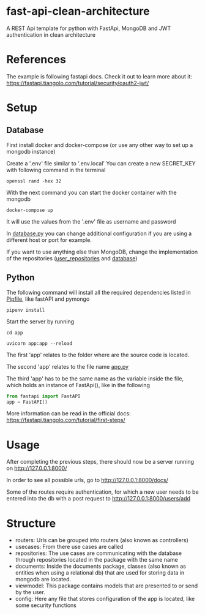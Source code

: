 # fast-api-clean-architecture
A REST Api template for python with FastApi, MongoDB and JWT authentication in clean architecture


# References

The example is following fastapi docs. Check it out to learn more about it: https://fastapi.tiangolo.com/tutorial/security/oauth2-jwt/


# Setup

## Database
First install docker and docker-compose (or use any other way to set up a mongodb instance)

Create a '.env' file similar to '.env.local'
You can create a new SECRET_KEY with following command in the terminal
```shell
openssl rand -hex 32
```

With the next command you can start the docker container with the mongodb
```shell
docker-compose up
```
It will use the values from the '.env' file as username and password

In [database.py](app/repositories/database.py) you can change additional configuration if you are using a different host or port for example.

If you want to use anything else than MongoDB, change the implementation of the repositories ([user_repositories](app/repositories/user_repository.py) and [database](app/repositories/database.py))


## Python

The following command will install all the required dependencies listed in [Pipfile](Pipfile), like fastAPI and pymongo
```shell
pipenv install
```

Start the server by running
```shell
cd app
```
```shell
uvicorn app:app --reload
```

The first 'app' relates to the folder where are the source code is located.

The second 'app' relates to the file name [app.py](app/app.py)

The third 'app' has to be the same name as the variable inside the file, which holds an instance of FastApi(), like in the following
```python
from fastapi import FastAPI
app = FastAPI()
```

More information can be read in the official docs: https://fastapi.tiangolo.com/tutorial/first-steps/


# Usage

After completing the previous steps, there should now be a server running on http://127.0.0.1:8000/

In order to see all possible urls, go to http://127.0.0.1:8000/docs/

Some of the routes require authentication, for which a new user needs to be entered into the db with a post request to http://127.0.0.1:8000/users/add 


# Structure

- routers: Urls can be grouped into routers (also known as controllers)
- usecases: From there use cases are called
- repositories: The use cases are communicating with the database through repositories located in the package with the same name 
- documents: Inside the documents package, classes (also known as entities when using a relational db) that are used for storing data in mongodb are located. 
- viewmodel: This package contains models that are presented to or send by the user.
- config: Here any file that stores configuration of the app is located, like some security functions


